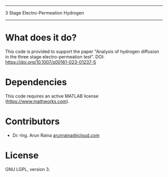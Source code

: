 ***********************************
3 Stage Electro-Permeation Hydrogen
***********************************


What does it do?
================

This code is provided to support the paper 
"Analysis of hydrogen diffusion in the three stage electro-permeation test".
DOI: https://doi.org/10.1007/s00161-023-01237-5


Dependencies
============

This code requires an active MATLAB license
(https://www.mathworks.com).


Contributors
============

* Dr.-Ing. Arun Raina     arunraina@icloud.com

License
=======

GNU LGPL, version 3.